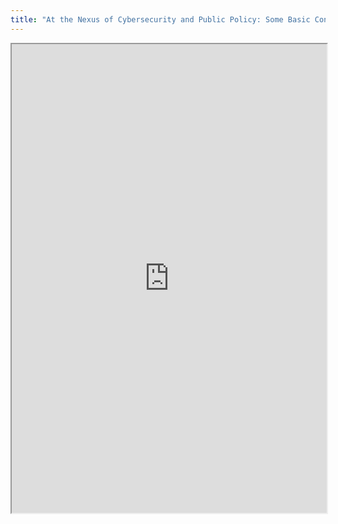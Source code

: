 ```yaml
---
title: "At the Nexus of Cybersecurity and Public Policy: Some Basic Concepts and Issues"
---
```




<iframe height="750" width="100%" src="https://ewelton.github.io/ktest/wiki.html#At%20the%20Nexus%20of%20Cybersecurity%20and%20Public%20Policy:%20Some%20Basic%20Concepts%20and%20Issues"></iframe>
